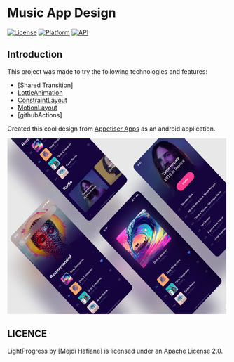 # Music App Design


[![License](https://img.shields.io/badge/License-Apache%202.0-blue.svg)](https://opensource.org/licenses/Apache-2.0)
[![Platform](https://img.shields.io/badge/platform-android-green.svg)](http://developer.android.com/index.html)
[![API](https://img.shields.io/badge/API-16%2B-brightgreen.svg?style=flat)](https://android-arsenal.com/api?level=16)





Introduction
-----

This project was made to try the following technologies and features:

* [Shared Transition]
* [LottieAnimation](https://airbnb.design/lottie/)
* [ConstraintLayout](#documentation)
* [MotionLayout](#min-sdk)
* [githubActions]


Created this cool design from [Appetiser Apps](https://www.uplabs.com/appetiser) as an android application. 


  <img alt="Design on Uplabs" src="/images/preview.png" width="500" height="400" />
  
  
LICENCE
-----

LightProgress by [Mejdi Hafiane] is licensed under an [Apache License 2.0](http://www.apache.org/licenses/LICENSE-2.0).
